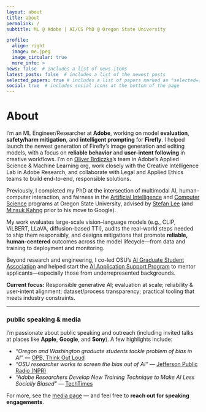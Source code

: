 ```yaml
---
layout: about
title: about
permalink: /
subtitle: ML @ Adobe | AI/CS PhD @ Oregon State University

profile:
  align: right
  image: me.jpeg
  image_circular: true
  more_info: >
news: false  # includes a list of news items
latest_posts: false  # includes a list of the newest posts
selected_papers: true # includes a list of papers marked as "selected={true}"
social: true  # includes social icons at the bottom of the page
---
```


# About

I’m an ML Engineer/Researcher at **Adobe**, working on model **evaluation**, **safety/harm mitigation**, and **intelligent prompting** for **Firefly**. I helped launch the newest generation of Firefly’s image generation and editing models, with a focus on **reliable behavior** and **user-intent following** in creative workflows. I’m on [Oliver Brdiczka](https://www.cc.gatech.edu/people/oliver-brdiczka)’s team in Adobe’s Applied Science & Machine Learning org, work closely with the Creative Intelligence Lab in Adobe Research, and collaborate with Legal and Applied Ethics teams to build end-to-end, responsible solutions.

Previously, I completed my PhD at the intersection of multimodal AI, human–computer interaction, and fairness in the [Artificial Intelligence](https://eecs.oregonstate.edu/ai-degree-program) and [Computer Science](https://eecs.oregonstate.edu/academics/graduate/cs) programs at Oregon State University, advised by [Stefan Lee](https://web.engr.oregonstate.edu/~leestef/) (and [Minsuk Kahng](https://minsuk.com/) prior to his move to Google).

My work evaluates large-scale vision–language models (e.g., CLIP, ViLBERT, LLaVA, diffusion-based TTI), audits the real-world steps needed to ship them responsibly, and designs mitigations that promote **reliable, human-centered** outcomes across the model lifecycle—from data and training to deployment and monitoring.

Beyond research and engineering, I co-led OSU’s [AI Graduate Student Association](https://www.aigsa.club/) and helped start the [AI Application Support Program](https://www.aigsa.club/aiasp/) to mentor applicants—especially those from underrepresented backgrounds.

**Current focus:** Responsible generative AI; evaluation at scale; reliability & user-intent alignment; dataset/process transparency; practical tooling that meets industry constraints.

---

### public speaking & media

I’m passionate about public speaking and outreach (including invited talks at places like **Apple**, **Google**, and **Sony**). A few highlights include:

- *“Oregon and Washington graduate students tackle problem of bias in AI”* — [OPB, Think Out Loud](https://www.opb.org/article/2024/07/19/think-out-loud-oregon-washington-graduate-students-tackle-problem-bias-ai/)
- *“OSU researcher works to screen the bias out of AI”* — [Jefferson Public Radio (NPR)](https://www.ijpr.org/show/the-jefferson-exchange/2024-07-12/mon-9-am-osu-researcher-works-to-screen-the-bias-out-of-ai)
- *“Adobe Researchers Develop New Training Technique to Make AI Less Socially Biased”* — [TechTimes](https://www.techtimes.com/articles/306065/20240626/adobe-researchers-develop-new-training-technique-make-ai-less-socially.htm)

For more, see the [media page](/media) — and feel free to **reach out for speaking engagements**.
